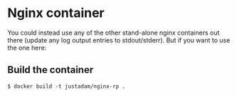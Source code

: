 Nginx container
===============

You could instead use any of the other stand-alone nginx containers out there (update any log output entries to stdout/stderr). But if you want to use the one here:

## Build the container

```
$ docker build -t justadam/nginx-rp .
```

